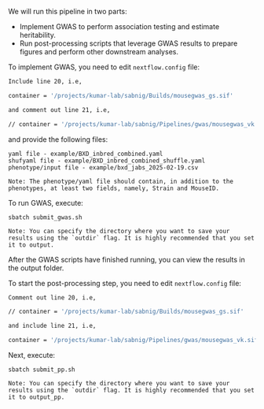 We will run this pipeline in two parts:

- Implement GWAS to perform association testing and estimate heritability. 
- Run post-processing scripts that leverage GWAS results to prepare figures and perform other downstream analyses. 

To implement GWAS, you need to edit `nextflow.config` file:

```bash
Include line 20, i.e, 

container = '/projects/kumar-lab/sabnig/Builds/mousegwas_gs.sif'

and comment out line 21, i.e, 

// container = '/projects/kumar-lab/sabnig/Pipelines/gwas/mousegwas_vk.sif'
```

and provide the following files: 
```
yaml file - example/BXD_inbred_combined.yaml
shufyaml file - example/BXD_inbred_combined_shuffle.yaml
phenotype/input file - example/bxd_jabs_2025-02-19.csv 

Note: The phenotype/yaml file should contain, in addition to the phenotypes, at least two fields, namely, Strain and MouseID. 
```

To run GWAS, execute: 
```
sbatch submit_gwas.sh

Note: You can specify the directory where you want to save your results using the `outdir` flag. It is highly recommended that you set it to output. 
```


After the GWAS scripts have finished running, you can view the results in the output folder. 

To start the post-processing step, you need to edit `nextflow.config` file: 

```bash
Comment out line 20, i.e, 

// container = '/projects/kumar-lab/sabnig/Builds/mousegwas_gs.sif'

and include line 21, i.e, 

container = '/projects/kumar-lab/sabnig/Pipelines/gwas/mousegwas_vk.sif'
```

Next, execute: 
```
sbatch submit_pp.sh

Note: You can specify the directory where you want to save your results using the `outdir` flag. It is highly recommended that you set it to output_pp. 
```

